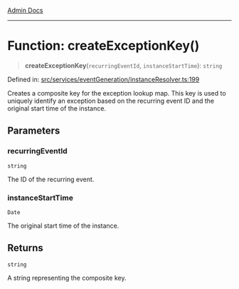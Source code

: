 [Admin Docs](/)

***

# Function: createExceptionKey()

> **createExceptionKey**(`recurringEventId`, `instanceStartTime`): `string`

Defined in: [src/services/eventGeneration/instanceResolver.ts:199](https://github.com/Sourya07/talawa-api/blob/aac5f782223414da32542752c1be099f0b872196/src/services/eventGeneration/instanceResolver.ts#L199)

Creates a composite key for the exception lookup map.
This key is used to uniquely identify an exception based on the recurring event ID
and the original start time of the instance.

## Parameters

### recurringEventId

`string`

The ID of the recurring event.

### instanceStartTime

`Date`

The original start time of the instance.

## Returns

`string`

A string representing the composite key.
